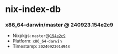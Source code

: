 # nix-index-db
### x86_64-darwin/master @ 240923.154e2c9
- Nixpkgs: `master`@[`154e2c9`](https://github.com/NixOS/nixpkgs/commit/154e2c9da04847ca8090dde074b20d1aaae955c4)
- Platform: `x86_64-darwin`
- Timestamp: `20240923014948`
